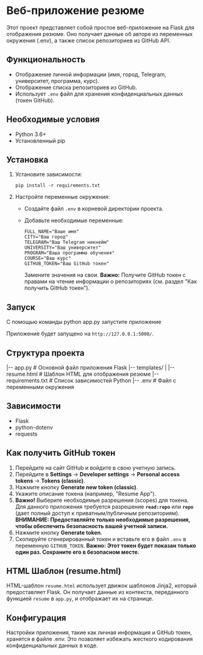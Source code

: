 # Веб-приложение резюме

Этот проект представляет собой простое веб-приложение на Flask для отображения резюме. Оно получает данные об авторе из переменных окружения (.env), а также список репозиториев из GitHub API.

## Функциональность

*   Отображение личной информации (имя, город, Telegram, университет, программа, курс).
*   Отображение списка репозиториев из GitHub.
*   Использует `.env` файл для хранения конфиденциальных данных (токен GitHub).

## Необходимые условия

*   Python 3.6+
*   Установленный pip

## Установка

1.  Установите зависимости:

    ```
    pip install -r requirements.txt
    ```

2.  Настройте переменные окружения:

    *   Создайте файл `.env` в корневой директории проекта.
    *   Добавьте необходимые переменные:

        ```
        FULL_NAME="Ваше имя"
        CITY="Ваш город"
        TELEGRAM="Ваш Telegram никнейм"
        UNIVERSITY="Ваш университет"
        PROGRAM="Ваша программа обучения"
        COURSE="Ваш курс"
        GITHUB_TOKEN="Ваш GitHub токен"
        ```

        Замените значения на свои.  **Важно:** Получите GitHub токен с правами на чтение информации о репозиториях (см. раздел "Как получить GitHub токен").

## Запуск
С помощью команды python app.py запустите приложение

Приложение будет запущено на `http://127.0.0.1:5000/`.

## Структура проекта
|-- app.py # Основной файл приложения Flask
|-- templates/
|  |-- resume.html # Шаблон HTML для отображения резюме
|-- requirements.txt # Список зависимостей Python
|-- .env # Файл с переменными окружения


## Зависимости

*   Flask
*   python-dotenv
*   requests

## Как получить GitHub токен

1.  Перейдите на сайт GitHub и войдите в свою учетную запись.
2.  Перейдите в **Settings** -> **Developer settings** -> **Personal access tokens** -> **Tokens (classic)**.
3.  Нажмите кнопку **Generate new token (classic)**.
4.  Укажите описание токена (например, "Resume App").
5.  **Важно!** Выберите необходимые разрешения (scopes) для токена.  Для данного приложения требуется разрешение **`read:repo`** или **`repo`** (дает полный доступ к приватным/публичным репозиториям).  **ВНИМАНИЕ: Предоставляйте только необходимые разрешения, чтобы обеспечить безопасность вашей учетной записи.**
6.  Нажмите кнопку **Generate token**.
7.  Скопируйте сгенерированный токен и вставьте его в файл `.env` в переменную `GITHUB_TOKEN`.  **Важно: Этот токен будет показан только один раз.  Сохраните его в безопасном месте.**

## HTML Шаблон (resume.html)

HTML-шаблон `resume.html` использует движок шаблонов Jinja2, который предоставляет Flask.  Он получает данные из контекста, переданного функцией `resume` в `app.py`, и отображает их на странице.

## Конфигурация

Настройки приложения, такие как личная информация и GitHub токен, хранятся в файле .env. Это позволяет избежать жесткого кодирования конфиденциальных данных в коде.
